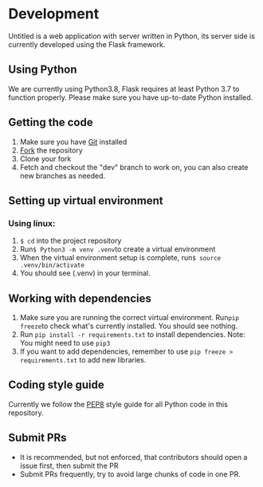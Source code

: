 # Development
Untitled is a web application with server written in Python, its server side is currently developed using the Flask framework.
## Using Python
We are currently using Python3.8, Flask requires at least Python 3.7 to function properly. Please make sure you have up-to-date Python installed.
## Getting the code
1. Make sure you have [Git](https://git-scm.com/book/en/v2/Getting-Started-Installing-Git) installed
2. [Fork](https://docs.github.com/en/get-started/quickstart/fork-a-repo) the repository
3. Clone your fork
4. Fetch and checkout the "dev" branch to work on, you can also create new branches as needed.
## Setting up virtual environment
### Using linux:
1. ``` $ cd ``` into the project repository
2. Run```$ Python3 -m venv .venv```to create a virtual environment
3. When the virtual environment setup is complete, run```$ source .venv/bin/activate```
4. You should see (.venv) in your terminal.
## Working with dependencies
1. Make sure you are running the correct virtual environment. Run```pip freeze```to check what's currently installed. You should see nothing.
2. Run ```pip install -r requirements.txt``` to install dependencies. Note: You might need to use ```pip3```
3. If you want to add dependencies, remember to use ```pip freeze > requirements.txt``` to add new libraries.
## Coding style guide
Currently we follow the [PEP8](https://peps.python.org/pep-0008/) style guide for all Python code in this repository.
## Submit PRs
- It is recommended, but not enforced, that contributors should open a issue first, then submit the PR
- Submit PRs frequently, try to avoid large chunks of code in one PR.

